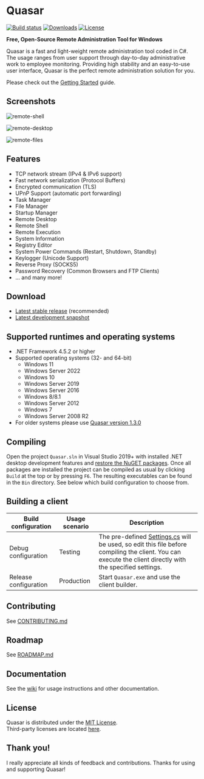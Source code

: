 # Quasar

[![Build status](https://ci.appveyor.com/api/projects/status/5857hfy6r1ltb5f2?svg=true)](https://ci.appveyor.com/project/MaxXor/quasar)
[![Downloads](https://img.shields.io/github/downloads/quasar/Quasar/total.svg)](https://github.com/quasar/Quasar/releases)
[![License](https://img.shields.io/github/license/quasar/Quasar.svg)](LICENSE)

**Free, Open-Source Remote Administration Tool for Windows**

Quasar is a fast and light-weight remote administration tool coded in C#. The usage ranges from user support through day-to-day administrative work to employee monitoring. Providing high stability and an easy-to-use user interface, Quasar is the perfect remote administration solution for you.

Please check out the [Getting Started](https://github.com/quasar/Quasar/wiki/Getting-Started) guide.

## Screenshots

![remote-shell](Images/remote-shell.png)

![remote-desktop](Images/remote-desktop.png)

![remote-files](Images/remote-files.png)

## Features
* TCP network stream (IPv4 & IPv6 support)
* Fast network serialization (Protocol Buffers)
* Encrypted communication (TLS)
* UPnP Support (automatic port forwarding)
* Task Manager
* File Manager
* Startup Manager
* Remote Desktop
* Remote Shell
* Remote Execution
* System Information
* Registry Editor
* System Power Commands (Restart, Shutdown, Standby)
* Keylogger (Unicode Support)
* Reverse Proxy (SOCKS5)
* Password Recovery (Common Browsers and FTP Clients)
* ... and many more!

## Download
* [Latest stable release](https://github.com/quasar/Quasar/releases) (recommended)
* [Latest development snapshot](https://ci.appveyor.com/project/MaxXor/quasar)

## Supported runtimes and operating systems
* .NET Framework 4.5.2 or higher
* Supported operating systems (32- and 64-bit)
  * Windows 11
  * Windows Server 2022
  * Windows 10
  * Windows Server 2019
  * Windows Server 2016
  * Windows 8/8.1
  * Windows Server 2012
  * Windows 7
  * Windows Server 2008 R2
* For older systems please use [Quasar version 1.3.0](https://github.com/quasar/Quasar/releases/tag/v1.3.0.0)

## Compiling
Open the project `Quasar.sln` in Visual Studio 2019+ with installed .NET desktop development features and [restore the NuGET packages](https://docs.microsoft.com/en-us/nuget/consume-packages/package-restore). Once all packages are installed the project can be compiled as usual by clicking `Build` at the top or by pressing `F6`. The resulting executables can be found in the `Bin` directory. See below which build configuration to choose from.

## Building a client
| Build configuration         | Usage scenario | Description
| ----------------------------|----------------|--------------
| Debug configuration         | Testing        | The pre-defined [Settings.cs](/Quasar.Client/Config/Settings.cs) will be used, so edit this file before compiling the client. You can execute the client directly with the specified settings.
| Release configuration       | Production     | Start `Quasar.exe` and use the client builder.

## Contributing
See [CONTRIBUTING.md](CONTRIBUTING.md)

## Roadmap
See [ROADMAP.md](ROADMAP.md)

## Documentation
See the [wiki](https://github.com/quasar/Quasar/wiki) for usage instructions and other documentation.

## License
Quasar is distributed under the [MIT License](LICENSE).  
Third-party licenses are located [here](Licenses).

## Thank you!
I really appreciate all kinds of feedback and contributions. Thanks for using and supporting Quasar!


